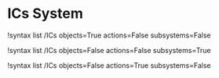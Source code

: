 <!-- MOOSE Documentation Stub: Remove this when content is added. -->

# ICs System

!syntax list /ICs objects=True actions=False subsystems=False

!syntax list /ICs objects=False actions=False subsystems=True

!syntax list /ICs objects=False actions=True subsystems=False
